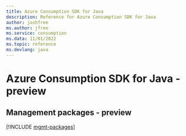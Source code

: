 ```yaml
---
title: Azure Consumption SDK for Java
description: Reference for Azure Consumption SDK for Java
author: joshfree
ms.author: jfree
ms.service: consumption
ms.data: 11/01/2022
ms.topic: reference
ms.devlang: java
---
```

# Azure Consumption SDK for Java - preview

## Management packages - preview
[!INCLUDE [mgmt-packages](consumption-mgmt-index.md)]